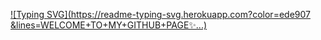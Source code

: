 [![Typing SVG](https://readme-typing-svg.herokuapp.com?color=ede907 &lines=WELCOME+TO+MY+GITHUB+PAGE✨...)](https://git.io/typing-svg)

